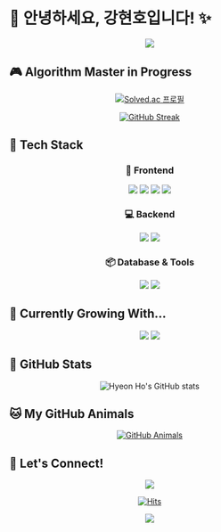 # 🌈 안녕하세요, 강현호입니다! ✨

<div align="center">
  <img src="https://capsule-render.vercel.app/api?type=waving&color=gradient&height=200&section=header&text=Hyeon%20Ho%20Kang&fontSize=50&fontAlignY=35&animation=twinkling&fontColor=ffffff"/>
</div>

## 🎮 Algorithm Master in Progress
<div align="center">
  
  [![Solved.ac 프로필](http://mazassumnida.wtf/api/v2/generate_badge?boj=hhwj2280)](https://solved.ac/hhwj2280)
  
  [![GitHub Streak](https://github-readme-streak-stats.herokuapp.com/?user=hhwj2280&theme=dracula)](https://git.io/streak-stats)
</div>

## 🚀 Tech Stack 

<div align="center">
  
### 🎨 Frontend
  <img src="https://img.shields.io/badge/Vue-4FC08D?style=for-the-badge&logo=vue.js&logoColor=white"/>
  <img src="https://img.shields.io/badge/HTML-E34F26?style=for-the-badge&logo=html5&logoColor=white"/>
  <img src="https://img.shields.io/badge/CSS-1572B6?style=for-the-badge&logo=css3&logoColor=white"/>
  <img src="https://img.shields.io/badge/JavaScript-F7DF1E?style=for-the-badge&logo=javascript&logoColor=black"/>

### 💻 Backend
  <img src="https://img.shields.io/badge/Node.js-339933?style=for-the-badge&logo=node.js&logoColor=white"/>
  <img src="https://img.shields.io/badge/Python-3776AB?style=for-the-badge&logo=python&logoColor=white"/>

### 📦 Database & Tools
  <img src="https://img.shields.io/badge/MySQL-4479A1?style=for-the-badge&logo=mysql&logoColor=white"/>
  <img src="https://img.shields.io/badge/Git-F05032?style=for-the-badge&logo=git&logoColor=white"/>
</div>

## 🌱 Currently Growing With...
<div align="center">
  <img src="https://img.shields.io/badge/TensorFlow-FF6F00?style=for-the-badge&logo=tensorflow&logoColor=white"/>
  <img src="https://img.shields.io/badge/WebAssembly-654FF0?style=for-the-badge&logo=webassembly&logoColor=white"/>
</div>

## 🎯 GitHub Stats
<div align="center">
  
  ![Hyeon Ho's GitHub stats](https://github-readme-stats.vercel.app/api?username=hinoyat&show_icons=true&theme=radical)
  
</div>

## 🐱 My GitHub Animals
<div align="center">
  <a href="https://github.com/devxb/gitanimals">
    <img src="https://render.gitanimals.org/farms/{hinoyat}" alt="GitHub Animals"/>
  </a>
</div>

## 💌 Let's Connect!
<div align="center">
  <a href="https://solved.ac/hhwj2280">
    <img src="https://img.shields.io/badge/Solved.ac-17CE3A?style=for-the-badge&logo=solved.ac&logoColor=white"/>
  </a>
</div>

<div align="center">
  
  [![Hits](https://hits.seeyoufarm.com/api/count/incr/badge.svg?url=https%3A%2F%2Fgithub.com%2Fhinoyat&count_bg=%23FF69B4&title_bg=%23555555&icon=github.svg&icon_color=%23E7E7E7&title=hits&edge_flat=false)](https://hits.seeyoufarm.com)
  
</div>

<div align="center">
  <img src="https://capsule-render.vercel.app/api?type=waving&color=gradient&height=100&section=footer"/>
</div>
